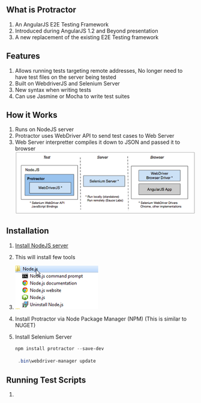 What is Protractor
------------------

1. An AngularJS E2E Testing Framework
2. Introduced during AngularJS 1.2 and Beyond presentation
3. A new replacement of the existing E2E Testing framework



Features
---------

1. Allows running tests targeting remote addresses, No longer need to have test files on the server being tested
2. Built on WebdriverJS and Selenium Server
3. New syntax when writing tests
4. Can use Jasmine or Mocha to write test suites


How it Works
-------------

1. Runs on NodeJS server
2. Protractor uses WebDriver API to send test cases to Web Server
3. Web Server interpretter compiles it down to JSON and passed it to browser
![Protactor](../images/components.png)



Installation
------------

1. [Install NodeJS server](http://nodejs.org/download/) 
2. This will install few tools 
3. ![Windows](../images/NodeJS_Install.png)
3. Install Protractor via Node Package Manager (NPM) (This is similar to NUGET)
4. Install Selenium Server
	
	````powershell 
	npm install protractor --save-dev
	
	 .bin\webdriver-manager update 
	````



Running Test Scripts
--------------------

1. 